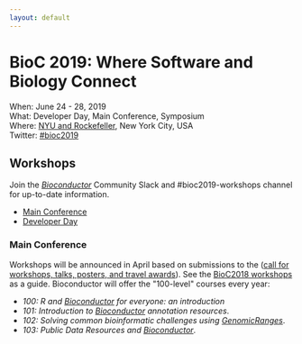 ```yaml
---
layout: default
---
```

# BioC 2019: Where Software and Biology Connect

When: June 24 - 28, 2019<br />
What: Developer Day, Main Conference, Symposium<br />
Where: [NYU and Rockefeller][venue], New York City, USA<br />
Twitter: [#bioc2019][tweet]

[tweet]: https://twitter.com/hashtag/bioc2019?f=tweets
[venue]: ./travel-accommodations

## Workshops

Join the _[Bioconductor][]_ Community Slack and #bioc2019-workshops
channel for up-to-date information.

- [Main Conference](#main-conference)
- [Developer Day](#developer-day)

### Main Conference

Workshops will be announced in April based on submissions to the ([call for workshops, talks, posters, and travel awards][call]). See the [BioC2018 workshops][bioc2018workshops] as a guide. Bioconductor will offer the "100-level" courses every year:

- _100: R and [Bioconductor][] for everyone: an introduction_
- _101: Introduction to [Bioconductor][] annotation resources_. 
- _102: Solving common bioinformatic challenges using [GenomicRanges][]_.
- _103: Public Data Resources and [Bioconductor][]_.


[call]: ./travel-accommodations
[bioc2018workshops]: https://bioconductor.github.io/BiocWorkshops/
[Bioconductor]: https://bioconductor.org/
[GenomicRanges]: https://bioconductor.org/packages/GenomicRanges
